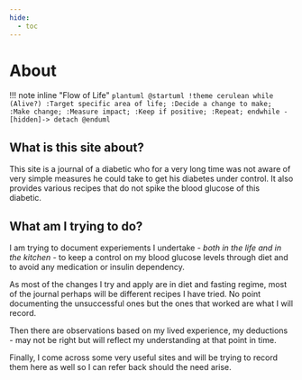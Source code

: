 ```yaml
---
hide:
  - toc
---
```


# About

!!! note inline "Flow of Life"
    ```plantuml
    @startuml
    !theme cerulean
    while (Alive?)
        :Target specific area of life;
        :Decide a change to make;
        :Make change;
        :Measure impact;
        :Keep if positive;
        :Repeat;
    endwhile
    -[hidden]->
    detach
    @enduml
    ```

## What is this site about?

This site is a journal of a diabetic who for a very long time was not aware of very simple measures he could take to get his diabetes under control. It also provides various recipes that do not spike the blood glucose of this diabetic.

## What am I trying to do?

I am trying to document experiements I undertake - *both in the life and in the kitchen* - to keep a control on my blood glucose levels through diet and to avoid any medication or insulin dependency.

As most of the changes I try and apply are in diet and fasting regime, most of the journal perhaps will be different recipes I have tried. No point documenting the unsuccessful ones but the ones that worked are what I will record. 

Then there are observations based on my lived experience, my deductions - may not be right but will reflect my understanding at that point in time.

Finally, I come across some very useful sites and will be trying to record them here as well so I can refer back should the need arise.
